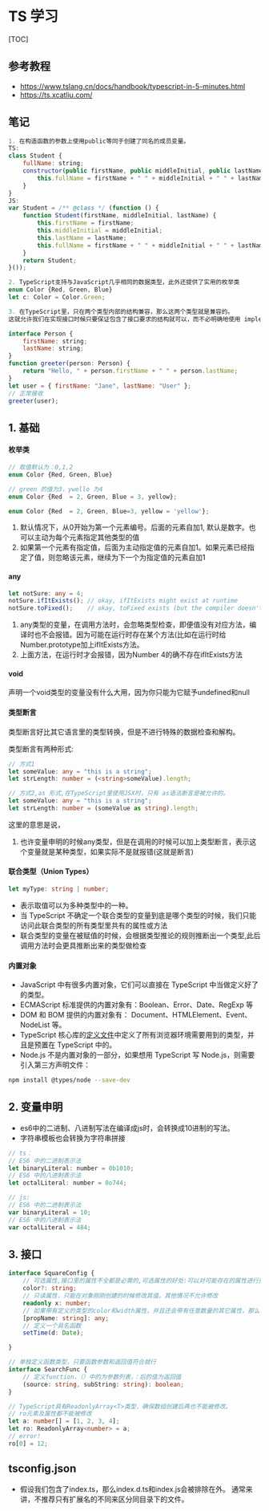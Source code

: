 # TS 学习

[TOC]

## 参考教程
- <https://www.tslang.cn/docs/handbook/typescript-in-5-minutes.html>
- <https://ts.xcatliu.com/>

## 笔记
```js
1. 在构造函数的参数上使用public等同于创建了同名的成员变量。
TS:
class Student {
    fullName: string;
    constructor(public firstName, public middleInitial, public lastName) {
        this.fullName = firstName + " " + middleInitial + " " + lastName;
    }
}
JS:
var Student = /** @class */ (function () {
    function Student(firstName, middleInitial, lastName) {
        this.firstName = firstName;
        this.middleInitial = middleInitial;
        this.lastName = lastName;
        this.fullName = firstName + " " + middleInitial + " " + lastName;
    }
    return Student;
}());

2. TypeScript支持与JavaScript几乎相同的数据类型，此外还提供了实用的枚举类
enum Color {Red, Green, Blue}
let c: Color = Color.Green;

3. 在TypeScript里，只在两个类型内部的结构兼容，那么这两个类型就是兼容的。
这就允许我们在实现接口时候只要保证包含了接口要求的结构就可以，而不必明确地使用 implements语句。

interface Person {
    firstName: string;
    lastName: string;
}
function greeter(person: Person) {
    return "Hello, " + person.firstName + " " + person.lastName;
}
let user = { firstName: "Jane", lastName: "User" };
// 正常接收
greeter(user);
```

## 1. 基础

#### 枚举类

```js
// 取值默认为：0,1,2
enum Color {Red, Green, Blue}

// green 的值为3，ywello 为4
enum Color {Red  = 2, Green, Blue = 3, yellow};

enum Color {Red  = 2, Green, Blue=3, yellow = 'yellow'};

```
1. 默认情况下，从0开始为第一个元素编号。后面的元素自加1, 默认是数字。也可以主动为每个元素指定其他类型的值
2. 如果第一个元素有指定值，后面为主动指定值的元素自加1。如果元素已经指定了值，则忽略该元素，继续为下一个为指定值的元素自加1

#### any

```ts
let notSure: any = 4;
notSure.ifItExists(); // okay, ifItExists might exist at runtime
notSure.toFixed();    // okay, toFixed exists (but the compiler doesn't check)
```

1. any类型的变量，在调用方法时，会忽略类型检查，即便值没有对应方法，编译时也不会报错。因为可能在运行时存在某个方法(比如在运行时给Number.prototype加上ifItExists方法。
2. 上面方法，在运行时才会报错，因为Number 4的确不存在ifItExists方法

#### void

声明一个void类型的变量没有什么大用，因为你只能为它赋予undefined和null

#### 类型断言
类型断言好比其它语言里的类型转换，但是不进行特殊的数据检查和解构。

类型断言有两种形式:
```ts
// 方式1
let someValue: any = "this is a string";
let strLength: number = (<string>someValue).length;

// 方式2,as 形式,在TypeScript里使用JSX时，只有 as语法断言是被允许的。
let someValue: any = "this is a string";
let strLength: number = (someValue as string).length;

```

这里的意思是说，
1. 也许变量申明的时候any类型，但是在调用的时候可以加上类型断言，表示这个变量就是某种类型，如果实际不是就报错(这就是断言)

#### 联合类型（Union Types）
```ts
let myType: string | number;
```
- 表示取值可以为多种类型中的一种。
- 当 TypeScript 不确定一个联合类型的变量到底是哪个类型的时候，我们只能访问此联合类型的所有类型里共有的属性或方法
- 联合类型的变量在被赋值的时候，会根据类型推论的规则推断出一个类型,此后调用方法时会更具推断出来的类型做检查

#### 内置对象
- JavaScript 中有很多内置对象，它们可以直接在 TypeScript 中当做定义好了的类型。
- ECMAScript 标准提供的内置对象有：Boolean、Error、Date、RegExp 等
- DOM 和 BOM 提供的内置对象有： Document、HTMLElement、Event、NodeList 等。
- TypeScript 核心库的[定义文件](https://github.com/Microsoft/TypeScript/tree/master/src/lib)中定义了所有浏览器环境需要用到的类型，并且是预置在 TypeScript 中的。
- Node.js 不是内置对象的一部分，如果想用 TypeScript 写 Node.js，则需要引入第三方声明文件：
```sh
npm install @types/node --save-dev
```

## 2. 变量申明

- es6中的二进制、八进制写法在编译成js时，会转换成10进制的写法。
- 字符串模板也会转换为字符串拼接
```js
// ts：
// ES6 中的二进制表示法
let binaryLiteral: number = 0b1010;
// ES6 中的八进制表示法
let octalLiteral: number = 0o744;

// js:
// ES6 中的二进制表示法
var binaryLiteral = 10;
// ES6 中的八进制表示法
var octalLiteral = 484;
```

## 3. 接口
```ts
interface SquareConfig {
    // 可选属性,接口里的属性不全都是必需的,可选属性的好处:可以对可能存在的属性进行预定义，可以做提示
    color?: string;
    // 只读属性，只能在对象刚刚创建的时候修改其值，其他情况不允许修改
    readonly x: number;
    // 如果带有定义的类型的color和width属性，并且还会带有任意数量的其它属性，那么我们可以这样定义它
    [propName: string]: any;
    // 定义一个具名函数
    setTime(d: Date);

}

// 单独定义函数类型，只要函数参数和返回值符合就行
interface SearchFunc {
    // 定义function，（）中的为参数列表，：后的值为返回值
    (source: string, subString: string): boolean;
}

// TypeScript具有ReadonlyArray<T>类型，确保数组创建后再也不能被修改。
// ro元素及属性都不能被修改
let a: number[] = [1, 2, 3, 4];
let ro: ReadonlyArray<number> = a;
// error!
ro[0] = 12;

```

## tsconfig.json
- 假设我们包含了index.ts，那么index.d.ts和index.js会被排除在外。 通常来讲，不推荐只有扩展名的不同来区分同目录下的文件。
